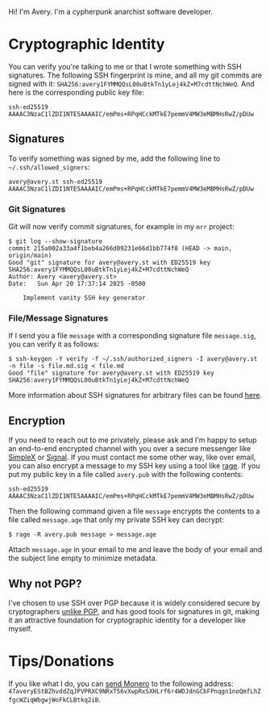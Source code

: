 Hi! I'm Avery. I'm a cypherpunk anarchist software developer.

# Cryptographic Identity
You can verify you're talking to me or that I wrote something with SSH
signatures. The following SSH fingerprint is mine, and all my git commits
are signed with it: `SHA256:avery1FYMMQQsL00uBtkTn1yLej4kZ+M7cdttNchWeQ`.
And here is the corresponding public key file:
```
ssh-ed25519 AAAAC3NzaC1lZDI1NTE5AAAAIC/emPms+RPqHCckMTkE7pemmV4MW3eMBMHsRwZ/pDUw
```

## Signatures
To verify something was signed by me, add the following line to `~/.ssh/allowed_signers`:
```
avery@avery.st ssh-ed25519 AAAAC3NzaC1lZDI1NTE5AAAAIC/emPms+RPqHCckMTkE7pemmV4MW3eMBMHsRwZ/pDUw
```

### Git Signatures
Git will now verify commit signatures, for example in my `mrr` project:
```
$ git log --show-signature
commit 215a002a33a4f1beb4a266d09231e66d1bb774f8 (HEAD -> main, origin/main)
Good "git" signature for avery@avery.st with ED25519 key SHA256:avery1FYMMQQsL00uBtkTn1yLej4kZ+M7cdttNchWeQ
Author: Avery <avery@avery.st>
Date:   Sun Apr 20 17:37:14 2025 -0500

    Implement vanity SSH key generator
```

### File/Message Signatures
If I send you a file `message` with a corresponding signature file
`message.sig`, you can verify it as follows:
```
$ ssh-keygen -Y verify -f ~/.ssh/authorized_signers -I avery@avery.st -n file -s file.md.sig < file.md
Good "file" signature for avery@avery.st with ED25519 key SHA256:avery1FYMMQQsL00uBtkTn1yLej4kZ+M7cdttNchWeQ
```

More information about SSH signatures for arbitrary files can be found
[here][0].

## Encryption
If you need to reach out to me privately, please ask and I'm happy to setup an
end-to-end encrypted channel with you over a secure messenger like [SimpleX][1]
or [Signal][2]. If you must contact me some other way, like over email, you can
also encrypt a message to my SSH key using a tool like [rage][1]. If you put my
public key in a file called `avery.pub` with the following contents:
```
ssh-ed25519 AAAAC3NzaC1lZDI1NTE5AAAAIC/emPms+RPqHCckMTkE7pemmV4MW3eMBMHsRwZ/pDUw
```

Then the following command given a file `message` encrypts the contents to a
file called `message.age` that only my private SSH key can decrypt:
```
$ rage -R avery.pub message > message.age
```

Attach `message.age` in your email to me and leave the body of your email and
the subject line empty to minimize metadata.

## Why not PGP?
I've chosen to use SSH over PGP because it is widely considered secure by
cryptographers [unlike PGP][4], and has good tools for signatures in git,
making it an attractive foundation for cryptographic identity for a developer
like myself.

# Tips/Donations
If you like what I do, you can <a href="monero:47averyEStBZhvddZqJPVPRXC9NRxT56vXwpRxSXHLrf6r4WDJdnGCbFPnqgn1noQmfLhZfgcWZiqWbgwjWoFkCLBtkq2iB?recipient_name=Avery">send Monero</a> to the following address:
`47averyEStBZhvddZqJPVPRXC9NRxT56vXwpRxSXHLrf6r4WDJdnGCbFPnqgn1noQmfLhZfgcWZiqWbgwjWoFkCLBtkq2iB`.

[0]: https://www.agwa.name/blog/post/ssh_signatures
[1]: https://simplex.chat/
[2]: https://signal.org/
[3]: https://github.com/str4d/rage
[4]: https://www.latacora.com/blog/2019/07/16/the-pgp-problem/
